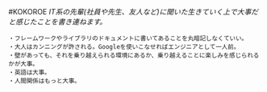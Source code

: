 #KOKOROE 
*IT系の先輩(社員や先生、友人など)に聞いた生きていく上で大事だと感じたことを書き連ねます。*
```
・フレームワークやライブラリのドキュメントに書いてあることを丸暗記しなくていい。
・大人はカンニングが許される。Googleを使いこなせればエンジニアとして一人前。
・壁があっても、それを乗り越えられる環境にあるか、乗り越えることに楽しみを感じられるかが大事。
・英語は大事。
・人間関係はもっと大事。
```
